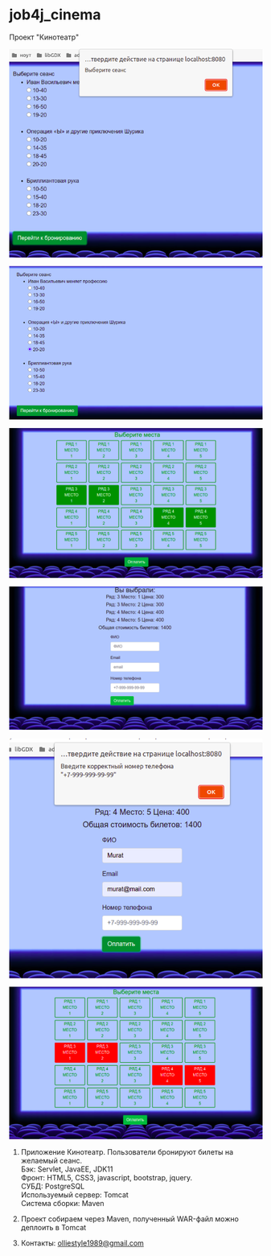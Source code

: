 # job4j_cinema
Проект "Кинотеатр"

![Image of Cinema](https://github.com/olliestyle/job4j_cinema/blob/main/images/job4jcinema1.png)

![Image of Cinema](https://github.com/olliestyle/job4j_cinema/blob/main/images/job4jcinema2.png)

![Image of Cinema](https://github.com/olliestyle/job4j_cinema/blob/main/images/job4jcinema3.png)

![Image of Cinema](https://github.com/olliestyle/job4j_cinema/blob/main/images/job4jcinema4.png)

![Image of Cinema](https://github.com/olliestyle/job4j_cinema/blob/main/images/job4jcinema5.png)

![Image of Cinema](https://github.com/olliestyle/job4j_cinema/blob/main/images/job4jcinema6.png)

1. Приложение Кинотеатр. Пользователи бронируют билеты на желаемый сеанс.<br />
Бэк: Servlet, JavaEE, JDK11<br />
Фронт: HTML5, CSS3, javascript, bootstrap, jquery.<br />
СУБД: PostgreSQL<br />
Используемый сервер: Tomcat<br />
Система сборки: Maven<br />

2. Проект собираем через Maven, полученный WAR-файл можно деплоить в Tomcat

3. Контакты: olliestyle1989@gmail.com 

